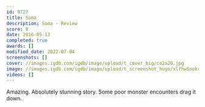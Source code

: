 ```yaml
---
id: 9727
title: Soma
description: Soma - Review
score: 8
date: 2016-05-13
completed: true
awards: []
modified_date: 2022-07-04
screenshots: []
cover: //images.igdb.com/igdb/image/upload/t_cover_big/co2a20.jpg
image: //images.igdb.com/igdb/image/upload/t_screenshot_huge/xlfhw5nokrdxjkqip8bx.jpg
videos: []
---
```

Amazing. Absolutely stunning story. Some poor monster encounters drag it down.